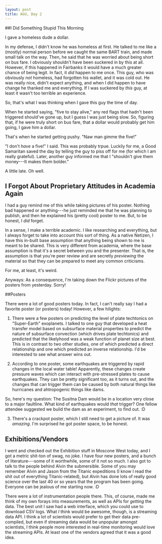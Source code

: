 ```yaml
---
layout: post
title: AGU, Day 2
---
```


##I Did Something Stupid This Morning

I gave a homeless dude a dollar.

In my defense, I didn't know he was homeless at first. He talked to me like a
(mostly) normal person before we caught the same BART train, and made small
talk on the way. Then, he said that he was worried about being short on bus
fare.  I obviously shouldn't have been suckered in by this at all. However,
if this happened in Fairbanks it would have a much greater chance of being
legit. In fact, it *did* happen to me once.  This guy, who was obviously
*not* homeless, had forgotten his wallet, and it was cold out. He was really
nice, didn't expect anything, and when I did happen to have change he thanked
me and everything. If I was suckered by *this* guy, at least it wasn't too
terrible an experience.

So, that's what I was thinking when I gave this guy the time of day.

When he started saying, "five to stay alive," any red flags that hadn't been
triggered should've gone up, but I guess I was just being slow. So, figuring
that, if he were truly short on bus fare, that a dollar would probably get him
going, I gave him a dollar.

That's when he started getting pushy. "Naw man gimme the five!"

"I don't *have* a five!" I said.  This was probably trpue. Luckily for me,
a Good Samaritan saved the day by telling the guy to piss off for me (for which
 I am really grateful).  Later, another guy informed me that I "shouldn't give
them money---It makes them bolder."

A little late. Oh well.

## I Forgot About Proprietary Attitudes in Academia Again

I had a guy remind me of this while taking pictures of his poster. Nothing bad
happened or anything---he just reminded me that he was planning to publish,
and then he explained his (pretty cool) poster to me. But, to be honest, I
*did* forget.

In a sense, I make a terrible academic. I like researching and
everything, but I always forget to take into account this sort of thing. As a
native Netizen, I have this in-built base assumption that anything being
shown to me is meant to be shared. This is very different from
academia, where the base assumption is that it's a secret between you and the
presenter. That is, the assumption is that you're peer review and are secretly
*previewing* the material so that they can be prepared to meet any common
criticisms.

For me, at least, it's weird.

Anyways: As a consequence, I'm taking down the Flickr pictures of the posters
from yesterday. Sorry!

##Posters

There were a lot of good posters today. In fact, I can't really say I had a
favorite poster (or posters) today! However, a few hilights:

1. There were a few posters on predicting the level of plate techtonics on
"Super-Earth" exoplanets. I talked to one guy that developed a heat transfer
model based on subsurface material properties to predict the nature of
subsurface convection (which drives plate techtonics) and predicted that the
likelyhood was a weak function of planet size at best. This is in contrast to
two other studies, one of which predicted a direct relationship and one which
predicted an inverse relationship. I'd be interested to see what answer wins
out.

2. According to one poster, some earthquakes are triggered by rapid changes in
the local water table! Apparently, these changes create pressure waves which can
interact with pre-stressed plates to cause earthquakes. They can be pretty
significant too, as it turns out, and the changes that can trigger them can be
caused by both natural things like hurricanes and ahtropogenic things like dams.

So, here's my question: The Susitna Dam would be in a location very close to a
major faultline. What kind of earthquakes would *that* trigger? One fellow
attendee suggested we build the dam as an experiment, to find out. :D

3. There's a crackpot poster, which I still need to get a picture of. It was
*amazing*. I'm surprised he got poster space, to be honest.

## Exhibitions/Vendors

I went and checked out the Exhibition stuff in Moscone West  today, and I got a
metric shit-ton of swag, no joke.  I have four new posters, and a bunch of
literature---some of it worthwhile, some of it not so much.  I also got to talk
to the people behind Alvin the submersible. Some of you may remember Alvin and
Jason from the Titanic expeditions (I know I read the shit out of everything
Titanic-related), but Alvin has done lots of really good science over the last
40 or so years that the program has been going. Everyone can be jealous of me
starting now. :D

There were a lot of instrumentation people there.  This, of course, made me
think of my own forays into measurements, as well as APIs for *getting* the
data. The best unit I saw had a web interface, which you could use to download
CSV logs. What *I* think would be awesome, though, is a streaming data API.
I think a lot of scientists would prefer to get their data pre-compiled, but
even if streaming data would be unpopular amongst scientists, I think people
more interested in real-time monitoring would love the streaming APIs. At least
one of the vendors agreed that it was a good idea.
